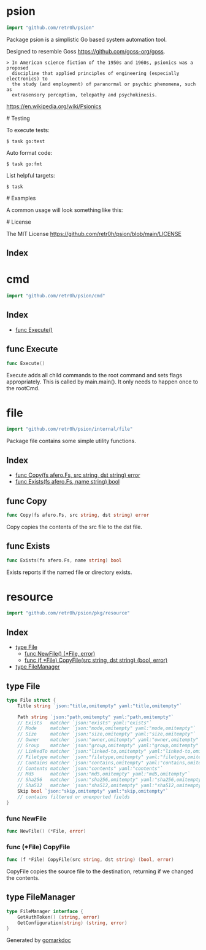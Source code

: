 <!-- Code generated by gomarkdoc. DO NOT EDIT -->

# psion

```go
import "github.com/retr0h/psion"
```

Package psion is a simplistic Go based system automation tool.

Designed to resemble Goss https://github.com/goss-org/goss.

```
> In American science fiction of the 1950s and 1960s, psionics was a proposed
  discipline that applied principles of engineering (especially electronics) to
  the study (and employment) of paranormal or psychic phenomena, such as
  extrasensory perception, telepathy and psychokinesis.
```

https://en.wikipedia.org/wiki/Psionics

\# Testing

To execute tests:

```
$ task go:test
```

Auto format code:

```
$ task go:fmt
```

List helpful targets:

```
$ task
```

\# Examples

A common usage will look something like this:

\# License

The MIT License https://github.com/retr0h/psion/blob/main/LICENSE

## Index



# cmd

```go
import "github.com/retr0h/psion/cmd"
```

## Index

- [func Execute()](<#func-execute>)


## func Execute

```go
func Execute()
```

Execute adds all child commands to the root command and sets flags appropriately. This is called by main.main\(\). It only needs to happen once to the rootCmd.

# file

```go
import "github.com/retr0h/psion/internal/file"
```

Package file contains some simple utility functions.

## Index

- [func Copy(fs afero.Fs, src string, dst string) error](<#func-copy>)
- [func Exists(fs afero.Fs, name string) bool](<#func-exists>)


## func Copy

```go
func Copy(fs afero.Fs, src string, dst string) error
```

Copy copies the contents of the src file to the dst file.

## func Exists

```go
func Exists(fs afero.Fs, name string) bool
```

Exists reports if the named file or directory exists.

# resource

```go
import "github.com/retr0h/psion/pkg/resource"
```

## Index

- [type File](<#type-file>)
  - [func NewFile() (*File, error)](<#func-newfile>)
  - [func (f *File) CopyFile(src string, dst string) (bool, error)](<#func-file-copyfile>)
- [type FileManager](<#type-filemanager>)


## type File

```go
type File struct {
    Title string `json:"title,omitempty" yaml:"title,omitempty"`

    Path string `json:"path,omitempty" yaml:"path,omitempty"`
    // Exists   matcher `json:"exists" yaml:"exists"`
    // Mode     matcher `json:"mode,omitempty" yaml:"mode,omitempty"`
    // Size     matcher `json:"size,omitempty" yaml:"size,omitempty"`
    // Owner    matcher `json:"owner,omitempty" yaml:"owner,omitempty"`
    // Group    matcher `json:"group,omitempty" yaml:"group,omitempty"`
    // LinkedTo matcher `json:"linked-to,omitempty" yaml:"linked-to,omitempty"`
    // Filetype matcher `json:"filetype,omitempty" yaml:"filetype,omitempty"`
    // Contains matcher `json:"contains,omitempty" yaml:"contains,omitempty"`
    // Contents matcher `json:"contents" yaml:"contents"`
    // Md5      matcher `json:"md5,omitempty" yaml:"md5,omitempty"`
    // Sha256   matcher `json:"sha256,omitempty" yaml:"sha256,omitempty"`
    // Sha512   matcher `json:"sha512,omitempty" yaml:"sha512,omitempty"`
    Skip bool `json:"skip,omitempty" yaml:"skip,omitempty"`
    // contains filtered or unexported fields
}
```

### func NewFile

```go
func NewFile() (*File, error)
```

### func \(\*File\) CopyFile

```go
func (f *File) CopyFile(src string, dst string) (bool, error)
```

CopyFile copies the source file to the destination, returning if we changed the contents.

## type FileManager

```go
type FileManager interface {
    GetAuthToken() (string, error)
    GetConfiguration(string) (string, error)
}
```



Generated by [gomarkdoc](<https://github.com/princjef/gomarkdoc>)
